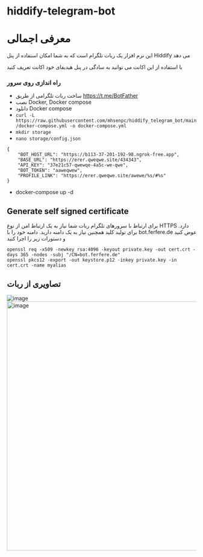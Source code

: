 # hiddify-telegram-bot

# معرفی اجمالی
این نرم افزار یک ربات تلگرام است که به شما امکان استفاده از پنل Hiddify می دهد

با استفاده از این اکانت می توانید به سادگی در پنل هیدیفای خود اکانت تعریف کنید



### راه اندازی روی سرور
* ساخت ربات تلگرامی از طریق https://t.me/BotFather
* نصب Docker, Docker compose
* دانلود Docker compose
* `curl -L https://raw.githubusercontent.com/mhsenpc/hiddify_telegram_bot/main/docker-compose.yml -o docker-compose.yml`
* `mkdir storage`
* `nano storage/config.json`
```
{
    "BOT_HOST_URL": "https://b113-37-201-192-98.ngrok-free.app",
    "BASE_URL": "https://erer.qweqwe.site/434343",
    "API_KEY": "37e21c57-qwewqe-4a5c-we-qwe",
    "BOT_TOKEN": "aaweqwew",
    "PROFILE_LINK": "https://erer.qweqwe.site/awewe/%s/#%s"
}
```
* docker-compose up -d

## Generate self signed certificate
برای ارتباط با سرورهای تلگرام ربات شما نیاز به یک ارتباط امن از نوع HTTPS دارد. برای تولید کلید همچنین نیاز به یک دامنه دارید. دامنه خود را با bot.ferfere.de عوض کنید و دستورات زیر را اچرا کنید
```
openssl req -x509 -newkey rsa:4096 -keyout private.key -out cert.crt -days 365 -nodes -subj "/CN=bot.ferfere.de"
openssl pkcs12 -export -out keystore.p12 -inkey private.key -in cert.crt -name myalias
```


    

## تصاویری از ربات


![image](https://github.com/mhsenpc/xui-telegram-bot/assets/5123843/1a101033-87fc-47de-a837-13e08f41a7b6)
<img width="661" alt="image" src="https://github.com/user-attachments/assets/62f5f9b4-45ca-49ba-a62b-03dd2f026d2c">